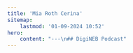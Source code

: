 ```yaml
---
title: 'Mia Roth Cerina'
sitemap:
    lastmod: '01-09-2024 10:52'
hero:
    content: "---\n## DigiNEB Podcast"
---
```


